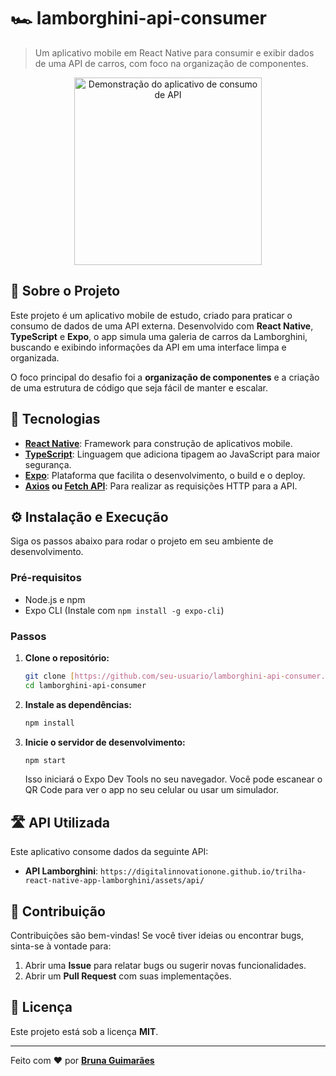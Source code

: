 # 🏎️ lamborghini-api-consumer

> Um aplicativo mobile em React Native para consumir e exibir dados de uma API de carros, com foco na organização de componentes.

<p align="center">
  <img src="link-para-uma-screenshot-ou-gif.gif" alt="Demonstração do aplicativo de consumo de API" width="300">
</p>

## 📝 Sobre o Projeto

Este projeto é um aplicativo mobile de estudo, criado para praticar o consumo de dados de uma API externa. Desenvolvido com **React Native**, **TypeScript** e **Expo**, o app simula uma galeria de carros da Lamborghini, buscando e exibindo informações da API em uma interface limpa e organizada.

O foco principal do desafio foi a **organização de componentes** e a criação de uma estrutura de código que seja fácil de manter e escalar.

## 🚀 Tecnologias

* **[React Native](https://reactnative.dev/)**: Framework para construção de aplicativos mobile.
* **[TypeScript](https://www.typescriptlang.org/)**: Linguagem que adiciona tipagem ao JavaScript para maior segurança.
* **[Expo](https://expo.dev/)**: Plataforma que facilita o desenvolvimento, o build e o deploy.
* **[Axios](https://axios-http.com/) ou [Fetch API](https://developer.mozilla.org/pt-BR/docs/Web/API/Fetch_API)**: Para realizar as requisições HTTP para a API.

## ⚙️ Instalação e Execução

Siga os passos abaixo para rodar o projeto em seu ambiente de desenvolvimento.

### Pré-requisitos
* Node.js e npm
* Expo CLI (Instale com `npm install -g expo-cli`)

### Passos
1.  **Clone o repositório:**
    ```bash
    git clone [https://github.com/seu-usuario/lamborghini-api-consumer.git](https://github.com/seu-usuario/lamborghini-api-consumer.git)
    cd lamborghini-api-consumer
    ```
2.  **Instale as dependências:**
    ```bash
    npm install
    ```
3.  **Inicie o servidor de desenvolvimento:**
    ```bash
    npm start
    ```
    Isso iniciará o Expo Dev Tools no seu navegador. Você pode escanear o QR Code para ver o app no seu celular ou usar um simulador.

## 🛣️ API Utilizada

Este aplicativo consome dados da seguinte API:

* **API Lamborghini**: `https://digitalinnovationone.github.io/trilha-react-native-app-lamborghini/assets/api/`


## 🤝 Contribuição

Contribuições são bem-vindas! Se você tiver ideias ou encontrar bugs, sinta-se à vontade para:
1.  Abrir uma **Issue** para relatar bugs ou sugerir novas funcionalidades.
2.  Abrir um **Pull Request** com suas implementações.

## 📜 Licença

Este projeto está sob a licença **MIT**.

---

Feito com ❤️ por **[Bruna Guimarães](https://github.com/BruninhaG)**
